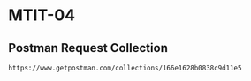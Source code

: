 # MTIT-04
## Postman Request Collection
`https://www.getpostman.com/collections/166e1628b0838c9d11e5`
